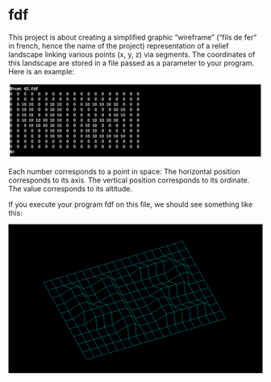 # fdf

This project is about creating a simplified graphic “wireframe” (“fils de fer” in french,
hence the name of the project) representation of a relief landscape linking various points
(x, y, z) via segments. The coordinates of this landscape are stored in a file passed as
a parameter to your program. Here is an example:

![alt text](https://github.com/mdovhopo/fdf/blob/master/img/sample1.png)


Each number corresponds to a point in space:
	The horizontal position corresponds to its axis.
	The vertical position corresponds to its ordinate.
	The value corresponds to its altitude.

If you execute your program fdf on this file, we should see something like this:

![alt text](https://github.com/mdovhopo/fdf/blob/master/img/sample2.png)
